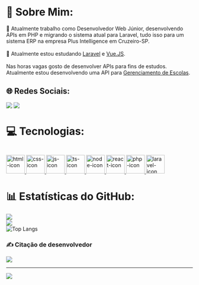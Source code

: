 # 💫 Sobre Mim:
🔭 Atualmente trabalho como Desenvolvedor Web Júnior, desenvolvendo APIs em PHP e migrando o sistema atual para Laravel, tudo isso para um sistema ERP na empresa Plus Intelligence em Cruzeiro-SP.<br><br>🌱 Atualmente estou estudando [Laravel](https://laravel.com) e [Vue.JS](https://vuejs.org).<br><br>
Nas horas vagas gosto de desenvolver APIs para fins de estudos. Atualmente estou desenvolvendo uma API para [Gerenciamento de Escolas](https://github.com/Vinicius-1307/school-api).


## 🌐 Redes Sociais:
<div>
   <a href="https://www.linkedin.com/in/www.linkedin.com/in/vinicius-josé-dev/" target="_blank"><img src="https://img.shields.io/badge/-LinkedIn-%230077B5?style=for-the-badge&logo=linkedin&logoColor=white" target="_blank"></a>
   <a href="https://www.instagram.com/vinicius.j10" target="_blank"><img src="https://img.shields.io/badge/-Instagram-%23E4405F?style=for-the-badge&logo=instagram&logoColor=white" target="_blank"></a>
</div>

# 💻 Tecnologias:
<div stile="display:inline-block"><br>
    <a href="https://developer.mozilla.org/pt-BR/docs/Web/HTML">
      <img style="height:50px; width:50px;" alt="html-icon" src="https://cdn.jsdelivr.net/gh/devicons/devicon/icons/html5/html5-original-wordmark.svg" />
    </a>
        <a href="https://developer.mozilla.org/pt-BR/docs/Web/CSS">
    <img style="height:50px; width:50px;" alt="css-icon" src="https://cdn.jsdelivr.net/gh/devicons/devicon/icons/css3/css3-original-wordmark.svg" />
      </a>    
    <a href="https://developer.mozilla.org/pt-BR/docs/Web/JavaScript">
    <img style="height:50px; width:50px;" alt="js-icon" src="https://cdn.jsdelivr.net/gh/devicons/devicon/icons/javascript/javascript-original.svg" />
      </a> 
      <a href="https://www.typescriptlang.org/">
    <img style="height:50px; width:50px;" alt="ts-icon" src="https://cdn.jsdelivr.net/gh/devicons/devicon/icons/typescript/typescript-original.svg" />
      </a> 
       <a href="https://nodejs.dev/learn">
    <img style="height:50px; width:50px;" alt="node-icon" src="https://cdn.jsdelivr.net/gh/devicons/devicon/icons/nodejs/nodejs-original.svg" />
      </a>  
      <a href="https://reactjs.org/">
   <img style="height:50px; width:50px;" alt="react-icon" src="https://cdn.jsdelivr.net/gh/devicons/devicon/icons/react/react-original.svg" />
        </a>
        <a href="https://www.php.net/docs.php">
   <img style="height:50px; width:50px;" alt="php-icon" src="https://cdn.jsdelivr.net/gh/devicons/devicon/icons/php/php-original.svg" />
        </a>
        <a href="https://laravel.com/">
   <img style="height:50px; width:50px;" alt="laravel-icon" src="https://cdn.jsdelivr.net/gh/devicons/devicon/icons/laravel/laravel-plain.svg" />
        </a>     
  </div>


# 📊 Estatísticas do GitHub:
![](https://github-readme-stats.vercel.app/api?username=Vinicius-1307&theme=dark&hide_border=false&include_all_commits=false&count_private=false&locale=pt-br)<br/>
![](https://github-readme-streak-stats.herokuapp.com/?user=Vinicius-1307a&theme=dark&hide_border=false&locale=pt-br)<br/>
![Top Langs](https://github-readme-stats.vercel.app/api/top-langs/?username=Vinicius-1307&langs_count=8&theme=dark&hide_border=false&include_all_commits=false&count_private=false&layout=compact&locale=pt-br)

### ✍️ Citação de desenvolvedor
![](https://quotes-github-readme.vercel.app/api?type=horizontal&theme=radical)

---
[![](https://visitcount.itsvg.in/api?id=Vinicius-1307&icon=0&color=0)](https://visitcount.itsvg.in)

<!-- Proudly created with GPRM ( https://gprm.itsvg.in ) -->
